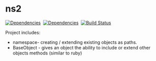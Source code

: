 ns2
===

[![Dependencies](https://david-dm.org/nmccready/ns2.png)](https://david-dm.org/nmccready/ns2)&nbsp;
[![Dependencies](https://david-dm.org/nmccready/ns2.png)](https://david-dm.org/nmccready/ns2)&nbsp;
[![Build Status](https://travis-ci.org/nmccready/ns2.png?branch=master)](https://travis-ci.org/nmccready/ns2)


Project includes:
- namespace- creating / extending existing objects as paths.
- BaseObject - gives an object the ability to include or extend other objects methods (similar to ruby)

